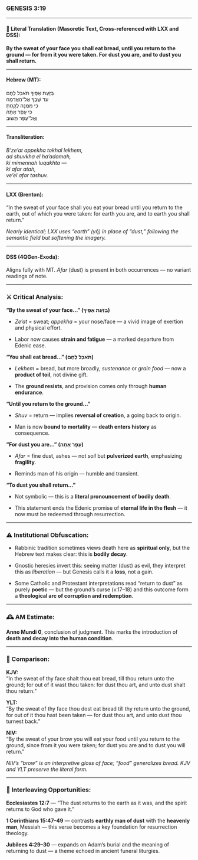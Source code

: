 ### **GENESIS 3:19**

---

#### 📜 Literal Translation (Masoretic Text, Cross-referenced with LXX and DSS):

**By the sweat of your face you shall eat bread, until you return to the ground — for from it you were taken. For dust you are, and to dust you shall return.**

---

#### Hebrew (MT):

בְּזֵעַת אַפֶּיךָ תֹּאכַל לֶחֶם  
עַד שֻׁבְךָ אֶל־הָאֲדָמָה  
כִּי מִמֶּנָּה לֻקָּחְתָּ  
כִּי עָפָר אַתָּה  
וְאֶל־עָפָר תָּשׁוּב

---

#### Transliteration:

_B’ze’at appekha tokhal lekhem,  
ad shuvkha el ha’adamah,  
ki mimennah luqakhta —  
ki afar atah,  
ve’el afar tashuv._

---

#### LXX (Brenton):

“In the sweat of your face shall you eat your bread until you return to the earth, out of which you were taken: for earth you are, and to earth you shall return.”

_Nearly identical; LXX uses “earth” (γῆ) in place of “dust,” following the semantic field but softening the imagery._

---

#### DSS (4QGen-Exoda):

Aligns fully with MT. _Afar_ (dust) is present in both occurrences — no variant readings of note.

---

### ⚔️ Critical Analysis:

**“By the sweat of your face…” (בְּזֵעַת אַפֶּיךָ)**

- _Ze’at_ = sweat; _appekha_ = your nose/face — a vivid image of exertion and physical effort.
    
- Labor now causes **strain and fatigue** — a marked departure from Edenic ease.
    

**“You shall eat bread…” (תֹּאכַל לֶחֶם)**

- _Lekhem_ = bread, but more broadly, _sustenance_ or _grain food_ — now a **product of toil**, not divine gift.
    
- The **ground resists**, and provision comes only through **human endurance**.
    

**“Until you return to the ground…”**

- _Shuv_ = return — implies **reversal of creation**, a going back to origin.
    
- Man is now **bound to mortality** — **death enters history** as consequence.
    

**“For dust you are…” (עָפָר אַתָּה)**

- _Afar_ = fine dust, ashes — not _soil_ but **pulverized earth**, emphasizing **fragility**.
    
- Reminds man of his origin — humble and transient.
    

**“To dust you shall return…”**

- Not symbolic — this is a **literal pronouncement of bodily death**.
    
- This statement ends the Edenic promise of **eternal life in the flesh** — it now must be redeemed through resurrection.
    

---

### ⚠️ Institutional Obfuscation:

- Rabbinic tradition sometimes views death here as **spiritual only**, but the Hebrew text makes clear: this is **bodily decay**.
    
- Gnostic heresies invert this: seeing matter (dust) as evil, they interpret this as _liberation_ — but Genesis calls it a **loss**, not a gain.
    
- Some Catholic and Protestant interpretations read “return to dust” as purely **poetic** — but the ground’s curse (v.17–18) and this outcome form a **theological arc of corruption and redemption**.
    

---

### 🕰️ AM Estimate:

**Anno Mundi 0**, conclusion of judgment. This marks the introduction of **death and decay into the human condition**.

---

### 📖 Comparison:

**KJV:**  
“In the sweat of thy face shalt thou eat bread, till thou return unto the ground; for out of it wast thou taken: for dust thou art, and unto dust shalt thou return.”

**YLT:**  
“By the sweat of thy face thou dost eat bread till thy return unto the ground, for out of it thou hast been taken — for dust thou art, and unto dust thou turnest back.”

**NIV:**  
“By the sweat of your brow you will eat your food until you return to the ground, since from it you were taken; for dust you are and to dust you will return.”

_NIV’s “brow” is an interpretive gloss of _face_; “food” generalizes _bread_. KJV and YLT preserve the literal form._

---

### 🔗 Interleaving Opportunities:

**Ecclesiastes 12:7** — “The dust returns to the earth as it was, and the spirit returns to God who gave it.”

**1 Corinthians 15:47–49** — contrasts **earthly man of dust** with the **heavenly man**, Messiah — this verse becomes a key foundation for resurrection theology.

**Jubilees 4:29–30** — expands on Adam’s burial and the meaning of returning to dust — a theme echoed in ancient funeral liturgies.